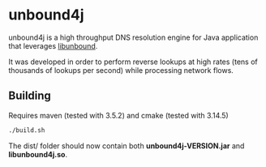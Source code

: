 # unbound4j

unbound4j is a high throughput DNS resolution engine for Java application that leverages [libunbound](https://nlnetlabs.nl/documentation/unbound/libunbound/).

It was developed in order to perform reverse lookups at high rates (tens of thousands of lookups per second) while processing network flows.

Building
--------

Requires maven (tested with 3.5.2) and cmake (tested with 3.14.5)

```sh
./build.sh
```

The dist/ folder should now contain both **unbound4j-VERSION.jar** and **libunbound4j.so**.

